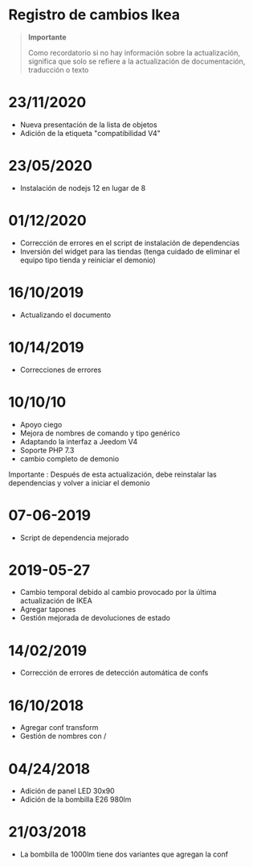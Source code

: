 # Registro de cambios Ikea

>**Importante**
>
>Como recordatorio si no hay información sobre la actualización, significa que solo se refiere a la actualización de documentación, traducción o texto

# 23/11/2020

- Nueva presentación de la lista de objetos
- Adición de la etiqueta "compatibilidad V4"

# 23/05/2020

- Instalación de nodejs 12 en lugar de 8

# 01/12/2020

- Corrección de errores en el script de instalación de dependencias
- Inversión del widget para las tiendas (tenga cuidado de eliminar el equipo tipo tienda y reiniciar el demonio)

# 16/10/2019

- Actualizando el documento

# 10/14/2019

- Correcciones de errores

# 10/10/10

- Apoyo ciego
- Mejora de nombres de comando y tipo genérico
- Adaptando la interfaz a Jeedom V4
- Soporte PHP 7.3
- cambio completo de demonio

Importante : Después de esta actualización, debe reinstalar las dependencias y volver a iniciar el demonio

# 07-06-2019

- Script de dependencia mejorado

# 2019-05-27

- Cambio temporal debido al cambio provocado por la última actualización de IKEA
- Agregar tapones
- Gestión mejorada de devoluciones de estado

# 14/02/2019

- Corrección de errores de detección automática de confs

# 16/10/2018
- Agregar conf transform
- Gestión de nombres con /

# 04/24/2018

- Adición de panel LED 30x90
- Adición de la bombilla E26 980lm

# 21/03/2018

- La bombilla de 1000lm tiene dos variantes que agregan la conf
